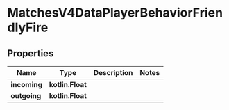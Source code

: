 
# MatchesV4DataPlayerBehaviorFriendlyFire

## Properties
| Name | Type | Description | Notes |
| ------------ | ------------- | ------------- | ------------- |
| **incoming** | **kotlin.Float** |  |  |
| **outgoing** | **kotlin.Float** |  |  |



